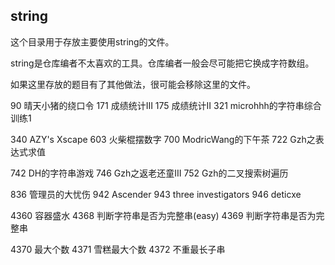 ## string

这个目录用于存放主要使用string的文件。

string是仓库编者不太喜欢的工具。仓库编者一般会尽可能把它换成字符数组。

如果这里存放的题目有了其他做法，很可能会移除这里的文件。

90 晴天小猪的绕口令 171 成绩统计III 175 成绩统计II 321 microhhh的字符串综合训练1

340 AZY's Xscape 603 火柴棍摆数字 700 ModricWang的下午茶 722 Gzh之表达式求值

742 DH的字符串游戏 746 Gzh之返老还童III 752 Gzh的二叉搜索树遍历

836 管理员的大忧伤 942 Ascender 943 three investigators 946 deticxe

4360 容器盛水 4368 判断字符串是否为完整串(easy) 4369 判断字符串是否为完整串

4370 最大个数 4371 雪糕最大个数 4372 不重最长子串